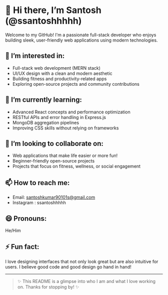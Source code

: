 # 👋 Hi there, I’m Santosh (@ssantoshhhhh)

Welcome to my GitHub! I'm a passionate full-stack developer who enjoys building sleek, user-friendly web applications using modern technologies.

## 👀 I’m interested in:
- Full-stack web development (MERN stack)
- UI/UX design with a clean and modern aesthetic
- Building fitness and productivity-related apps
- Exploring open-source projects and community contributions

## 🌱 I’m currently learning:
- Advanced React concepts and performance optimization
- RESTful APIs and error handling in Express.js
- MongoDB aggregation pipelines
- Improving CSS skills without relying on frameworks

## 💞️ I’m looking to collaborate on:
- Web applications that make life easier or more fun!
- Beginner-friendly open-source projects
- Projects that focus on fitness, wellness, or social engagement

## 📫 How to reach me:
- Email: santoshkumar90101s@gmail.com
- Instagram : ssantoshhhhh

## 😄 Pronouns:
He/Him

## ⚡ Fun fact:
I love designing interfaces that not only look great but are also intuitive for users. I believe good code and good design go hand in hand!

---

> ✨ This README is a glimpse into who I am and what I love working on. Thanks for stopping by! ✨
